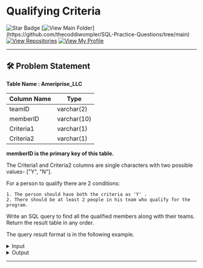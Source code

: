 # Qualifying Criteria
![Star Badge](https://img.shields.io/static/v1?label=%F0%9F%8C%9F&message=If%20Useful&style=style=flat&color=BC4E99)
[![View Main Folder](https://img.shields.io/badge/View-Main_Folder-971901?)](https://github.com/thecoddiwompler/SQL-Practice-Questions/tree/main)
[![View Repositories](https://img.shields.io/badge/View-My_Repositories-blue?logo=GitHub)](https://github.com/thecoddiwompler?tab=repositories)
[![View My Profile](https://img.shields.io/badge/View-My_Profile-green?logo=GitHub)](https://github.com/thecoddiwompler)

---

## 🛠️ Problem Statement

  <b>Table Name : Ameriprise_LLC</b>

|  Column Name  |Type |
| ------------- | ------------- |
| teamID  | varchar(2)  |
| memberID  | varchar(10)  |
| Criteria1 | varchar(1) |
| Criteria2 | varchar(1) |

<b>memberID is the primary key of this table.</b>
</br>

The Criteria1 and Criteria2 columns are single characters with two possible values- ["Y", "N"].
</br>

For a person to qualify there are 2 conditions:

    1. The person should have both the criteria as 'Y' .
    2. There should be at least 2 people in his team who qualify for the program.
  
Write an SQL query to find all the qualified members along with their teams.
</br>
Return the result table in any order.

The query result format is in the following example. 

 <details>
<summary>
Input
</summary>
</br>

<b> Table Name: Ameriprise_LLC </b></br>

| teamID | memberID  | Criteria1 | Criteria2 |
|------|---------|----------|---------|
| T1   | T1_mbr1 | Y        | Y       |
| T1   | T1_mbr2 | Y        | Y       |
| T1   | T1_mbr3 | Y        | Y       |
| T1   | T1_mbr4 | Y        | Y       |
| T1   | T1_mbr5 | Y        | N       |
| T2   | T2_mbr1 | Y        | Y       |
| T2   | T2_mbr2 | Y        | N       |
| T2   | T2_mbr3 | N        | Y       |
| T2   | T2_mbr4 | N        | N       |
| T2   | T2_mbr5 | N        | N       |
| T3   | T3_mbr1 | Y        | Y       |
| T3   | T3_mbr2 | Y        | Y       |
| T3   | T3_mbr3 | N        | Y       |
| T3   | T3_mbr4 | N        | Y       |
| T3   | T3_mbr5 | Y        | N       |


</details>

<details>
<summary>
Output
</summary>
</br>

| teamid | memberid |
|--------|----------|
| T1     | T1_mbr1  |
| T1     | T1_mbr2  |
| T1     | T1_mbr3  |
| T1     | T1_mbr4  |
| T3     | T3_mbr1  |
| T3     | T3_mbr2  |

</details>

---
